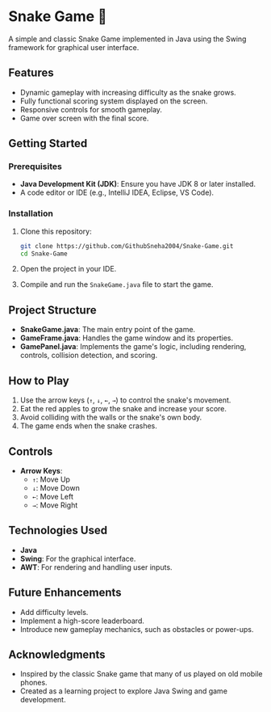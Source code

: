 
# Snake Game 🐍

A simple and classic Snake Game implemented in Java using the Swing framework for graphical user interface.



## Features

- Dynamic gameplay with increasing difficulty as the snake grows.
- Fully functional scoring system displayed on the screen.
- Responsive controls for smooth gameplay.
- Game over screen with the final score.



## Getting Started

### Prerequisites

- **Java Development Kit (JDK)**: Ensure you have JDK 8 or later installed.
- A code editor or IDE (e.g., IntelliJ IDEA, Eclipse, VS Code).

### Installation

1. Clone this repository:
   ```bash
   git clone https://github.com/GithubSneha2004/Snake-Game.git
   cd Snake-Game
   ```

2. Open the project in your IDE.

3. Compile and run the `SnakeGame.java` file to start the game.



## Project Structure

- **SnakeGame.java**: The main entry point of the game.
- **GameFrame.java**: Handles the game window and its properties.
- **GamePanel.java**: Implements the game's logic, including rendering, controls, collision detection, and scoring.



## How to Play

1. Use the arrow keys (`↑`, `↓`, `←`, `→`) to control the snake's movement.
2. Eat the red apples to grow the snake and increase your score.
3. Avoid colliding with the walls or the snake's own body.
4. The game ends when the snake crashes.


## Controls

- **Arrow Keys**:
  - `↑`: Move Up
  - `↓`: Move Down
  - `←`: Move Left
  - `→`: Move Right


## Technologies Used

- **Java**
- **Swing**: For the graphical interface.
- **AWT**: For rendering and handling user inputs.


## Future Enhancements

- Add difficulty levels.
- Implement a high-score leaderboard.
- Introduce new gameplay mechanics, such as obstacles or power-ups.


## Acknowledgments

- Inspired by the classic Snake game that many of us played on old mobile phones.
- Created as a learning project to explore Java Swing and game development.
